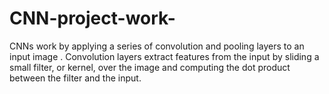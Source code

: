 # CNN-project-work-
CNNs work by applying a series of convolution and pooling layers to an input image . Convolution layers extract features from the input by sliding a small filter, or kernel, over the image  and computing the dot product between the filter and the input.
